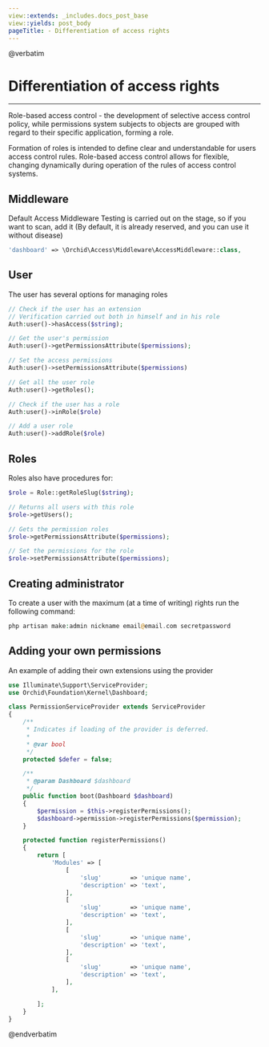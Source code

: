 ```yaml
---
view::extends: _includes.docs_post_base
view::yields: post_body
pageTitle: - Differentiation of access rights
---
```

@verbatim
# Differentiation of access rights
----------
Role-based access control - the development of selective access control policy,
while permissions system subjects to objects are grouped with regard to their specific application,
forming a role.

Formation of roles is intended to define clear and understandable for users
access control rules. Role-based access control allows for flexible,
changing dynamically during operation of the rules of access control systems.

## Middleware

Default Access Middleware Testing is carried out on the stage,
so if you want to scan, add it (By default, it is already reserved, and you can use it without disease)

```php
'dashboard' => \Orchid\Access\Middleware\AccessMiddleware::class,
```

## User

The user has several options for managing roles

```php
// Check if the user has an extension
// Verification carried out both in himself and in his role
Auth:user()->hasAccess($string);

// Get the user's permission
Auth:user()->getPermissionsAttribute($permissions);

// Set the access permissions
Auth:user()->setPermissionsAttribute($permissions)

// Get all the user role
Auth:user()->getRoles();

// Check if the user has a role
Auth:user()->inRole($role)

// Add a user role
Auth:user()->addRole($role)
```



## Roles

Roles also have procedures for:

```php
$role = Role::getRoleSlug($string);

// Returns all users with this role
$role->getUsers();

// Gets the permission roles
$role->getPermissionsAttribute($permissions);

// Set the permissions for the role
$role->setPermissionsAttribute($permissions);
```


## Creating administrator

To create a user with the maximum (at a time of writing) rights
run the following command:


```php
php artisan make:admin nickname email@email.com secretpassword
```



## Adding your own permissions

An example of adding their own extensions using the provider

```php
use Illuminate\Support\ServiceProvider;
use Orchid\Foundation\Kernel\Dashboard;

class PermissionServiceProvider extends ServiceProvider
{
    /**
     * Indicates if loading of the provider is deferred.
     *
     * @var bool
     */
    protected $defer = false;

    /**
     * @param Dashboard $dashboard
     */
    public function boot(Dashboard $dashboard)
    {
        $permission = $this->registerPermissions();
        $dashboard->permission->registerPermissions($permission);
    }

    protected function registerPermissions()
    {
        return [
            'Modules' => [
                [
                    'slug'        => 'unique name',
                    'description' => 'text',
                ],
                [
                    'slug'        => 'unique name',
                    'description' => 'text',
                ],
                [
                    'slug'        => 'unique name',
                    'description' => 'text',
                ],
                [
                    'slug'        => 'unique name',
                    'description' => 'text',
                ],
            ],

        ];
    }
}
```
@endverbatim
